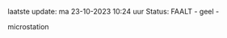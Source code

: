 laatste update: 
ma 23-10-2023 10:24   uur 
Status: FAALT - geel - 
<div class="service Y">microstation</div>